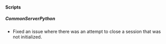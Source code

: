 
#### Scripts
##### CommonServerPython
- Fixed an issue where there was an attempt to close a session that was not initialized.
